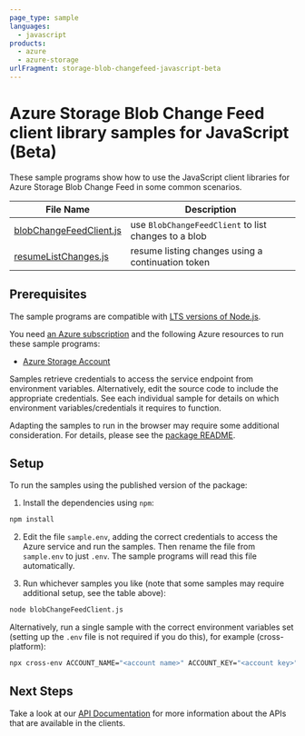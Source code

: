 ```yaml
---
page_type: sample
languages:
  - javascript
products:
  - azure
  - azure-storage
urlFragment: storage-blob-changefeed-javascript-beta
---
```


# Azure Storage Blob Change Feed client library samples for JavaScript (Beta)

These sample programs show how to use the JavaScript client libraries for Azure Storage Blob Change Feed in some common scenarios.

| **File Name**                                   | **Description**                                      |
| ----------------------------------------------- | ---------------------------------------------------- |
| [blobChangeFeedClient.js][blobchangefeedclient] | use `BlobChangeFeedClient` to list changes to a blob |
| [resumeListChanges.js][resumelistchanges]       | resume listing changes using a continuation token    |

## Prerequisites

The sample programs are compatible with [LTS versions of Node.js](https://github.com/nodejs/release#release-schedule).

You need [an Azure subscription][freesub] and the following Azure resources to run these sample programs:

- [Azure Storage Account][createinstance_azurestorageaccount]

Samples retrieve credentials to access the service endpoint from environment variables. Alternatively, edit the source code to include the appropriate credentials. See each individual sample for details on which environment variables/credentials it requires to function.

Adapting the samples to run in the browser may require some additional consideration. For details, please see the [package README][package].

## Setup

To run the samples using the published version of the package:

1. Install the dependencies using `npm`:

```bash
npm install
```

2. Edit the file `sample.env`, adding the correct credentials to access the Azure service and run the samples. Then rename the file from `sample.env` to just `.env`. The sample programs will read this file automatically.

3. Run whichever samples you like (note that some samples may require additional setup, see the table above):

```bash
node blobChangeFeedClient.js
```

Alternatively, run a single sample with the correct environment variables set (setting up the `.env` file is not required if you do this), for example (cross-platform):

```bash
npx cross-env ACCOUNT_NAME="<account name>" ACCOUNT_KEY="<account key>" node blobChangeFeedClient.js
```

## Next Steps

Take a look at our [API Documentation][apiref] for more information about the APIs that are available in the clients.

[blobchangefeedclient]: https://github.com/Azure/azure-sdk-for-js/blob/main/sdk/storage/storage-blob-changefeed/samples/v12-beta/javascript/blobChangeFeedClient.js
[resumelistchanges]: https://github.com/Azure/azure-sdk-for-js/blob/main/sdk/storage/storage-blob-changefeed/samples/v12-beta/javascript/resumeListChanges.js
[apiref]: https://docs.microsoft.com/javascript/api/@azure/storage-blob-changefeed
[freesub]: https://azure.microsoft.com/free/
[createinstance_azurestorageaccount]: https://docs.microsoft.com/azure/storage/common/storage-account-overview
[package]: https://github.com/Azure/azure-sdk-for-js/tree/main/sdk/storage/storage-blob-changefeed/README.md
